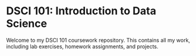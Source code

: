 
<body>
    <h1>DSCI 101: Introduction to Data Science</h1>
    <p>Welcome to my DSCI 101 coursework repository. This contains all my work, including lab exercises, homework assignments, and projects.</p>
    
</body>
